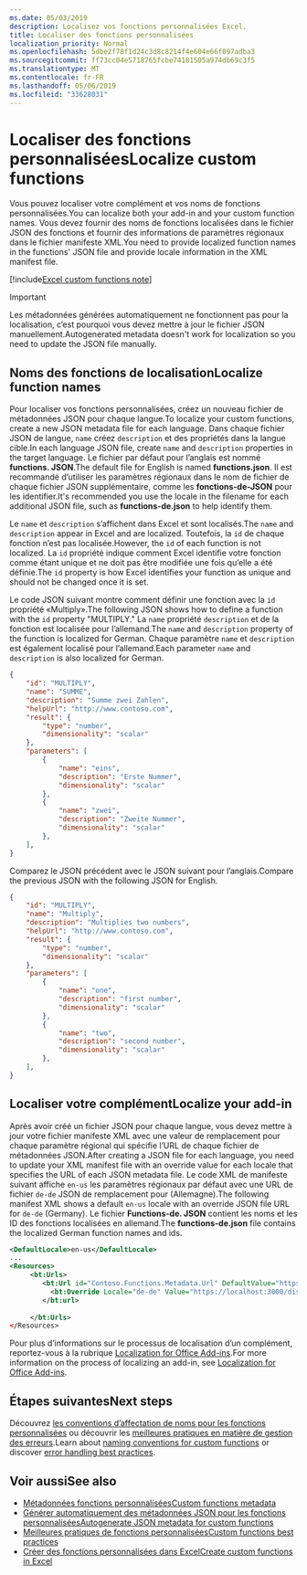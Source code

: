 ```yaml
---
ms.date: 05/03/2019
description: Localisez vos fonctions personnalisées Excel.
title: Localiser des fonctions personnalisées
localization_priority: Normal
ms.openlocfilehash: 5dbe2f78f1d24c3d8c8214f4e604e66f097adba3
ms.sourcegitcommit: ff73cc04e5718765fcbe74181505a974db69c3f5
ms.translationtype: MT
ms.contentlocale: fr-FR
ms.lasthandoff: 05/06/2019
ms.locfileid: "33628031"
---
```

# <a name="localize-custom-functions"></a><span data-ttu-id="ad30f-103">Localiser des fonctions personnalisées</span><span class="sxs-lookup"><span data-stu-id="ad30f-103">Localize custom functions</span></span>

<span data-ttu-id="ad30f-104">Vous pouvez localiser votre complément et vos noms de fonctions personnalisées.</span><span class="sxs-lookup"><span data-stu-id="ad30f-104">You can localize both your add-in and your custom function names.</span></span> <span data-ttu-id="ad30f-105">Vous devez fournir des noms de fonctions localisées dans le fichier JSON des fonctions et fournir des informations de paramètres régionaux dans le fichier manifeste XML.</span><span class="sxs-lookup"><span data-stu-id="ad30f-105">You need to provide localized function names in the functions' JSON file and provide locale information in the XML manifest file.</span></span>

[!include[Excel custom functions note](../includes/excel-custom-functions-note.md)]

>[!IMPORTANT]
> <span data-ttu-id="ad30f-106">Les métadonnées générées automatiquement ne fonctionnent pas pour la localisation, c’est pourquoi vous devez mettre à jour le fichier JSON manuellement.</span><span class="sxs-lookup"><span data-stu-id="ad30f-106">Autogenerated metadata doesn't work for localization so you need to update the JSON file manually.</span></span>

## <a name="localize-function-names"></a><span data-ttu-id="ad30f-107">Noms des fonctions de localisation</span><span class="sxs-lookup"><span data-stu-id="ad30f-107">Localize function names</span></span>

<span data-ttu-id="ad30f-108">Pour localiser vos fonctions personnalisées, créez un nouveau fichier de métadonnées JSON pour chaque langue.</span><span class="sxs-lookup"><span data-stu-id="ad30f-108">To localize your custom functions, create a new JSON metadata file for each language.</span></span> <span data-ttu-id="ad30f-109">Dans chaque fichier JSON de langue, `name` créez `description` et des propriétés dans la langue cible.</span><span class="sxs-lookup"><span data-stu-id="ad30f-109">In each language JSON file, create `name` and `description` properties in the target language.</span></span> <span data-ttu-id="ad30f-110">Le fichier par défaut pour l’anglais est nommé **functions. JSON**.</span><span class="sxs-lookup"><span data-stu-id="ad30f-110">The default file for English is named **functions.json**.</span></span> <span data-ttu-id="ad30f-111">Il est recommandé d’utiliser les paramètres régionaux dans le nom de fichier de chaque fichier JSON supplémentaire, comme les **fonctions-de-JSON** pour les identifier.</span><span class="sxs-lookup"><span data-stu-id="ad30f-111">It's recommended you use the locale in the filename for each additional JSON file, such as **functions-de.json** to help identify them.</span></span>

<span data-ttu-id="ad30f-112">Le `name` et `description` s’affichent dans Excel et sont localisés.</span><span class="sxs-lookup"><span data-stu-id="ad30f-112">The `name` and `description` appear in Excel and are localized.</span></span> <span data-ttu-id="ad30f-113">Toutefois, la `id` de chaque fonction n’est pas localisée.</span><span class="sxs-lookup"><span data-stu-id="ad30f-113">However, the `id` of each function is not localized.</span></span> <span data-ttu-id="ad30f-114">La `id` propriété indique comment Excel identifie votre fonction comme étant unique et ne doit pas être modifiée une fois qu’elle a été définie.</span><span class="sxs-lookup"><span data-stu-id="ad30f-114">The `id` property is how Excel identifies your function as unique and should not be changed once it is set.</span></span>

<span data-ttu-id="ad30f-115">Le code JSON suivant montre comment définir une fonction avec la `id` propriété «Multiply».</span><span class="sxs-lookup"><span data-stu-id="ad30f-115">The following JSON shows how to define a function with the `id` property "MULTIPLY."</span></span> <span data-ttu-id="ad30f-116">La `name` propriété `description` et de la fonction est localisée pour l’allemand.</span><span class="sxs-lookup"><span data-stu-id="ad30f-116">The `name` and `description` property of the function is localized for German.</span></span> <span data-ttu-id="ad30f-117">Chaque paramètre `name` et `description` est également localisé pour l’allemand.</span><span class="sxs-lookup"><span data-stu-id="ad30f-117">Each parameter `name` and `description` is also localized for German.</span></span>

```JSON
{
    "id": "MULTIPLY",
    "name": "SUMME",
    "description": "Summe zwei Zahlen",
    "helpUrl": "http://www.contoso.com",
    "result": {
        "type": "number",
        "dimensionality": "scalar"
    },
    "parameters": [
        {
            "name": "eins",
            "description": "Erste Nummer",
            "dimensionality": "scalar"
        },
        {
            "name": "zwei",
            "description": "Zweite Nummer",
            "dimensionality": "scalar"
        },
    ],
}
```

<span data-ttu-id="ad30f-118">Comparez le JSON précédent avec le JSON suivant pour l’anglais.</span><span class="sxs-lookup"><span data-stu-id="ad30f-118">Compare the previous JSON with the following JSON for English.</span></span>

```JSON
{
    "id": "MULTIPLY",
    "name": "Multiply",
    "description": "Multiplies two numbers",
    "helpUrl": "http://www.contoso.com",
    "result": {
        "type": "number",
        "dimensionality": "scalar"
    },
    "parameters": [
        {
            "name": "one",
            "description": "first number",
            "dimensionality": "scalar"
        },
        {
            "name": "two",
            "description": "second number",
            "dimensionality": "scalar"
        },
    ],
}
```

## <a name="localize-your-add-in"></a><span data-ttu-id="ad30f-119">Localiser votre complément</span><span class="sxs-lookup"><span data-stu-id="ad30f-119">Localize your add-in</span></span>

<span data-ttu-id="ad30f-120">Après avoir créé un fichier JSON pour chaque langue, vous devez mettre à jour votre fichier manifeste XML avec une valeur de remplacement pour chaque paramètre régional qui spécifie l’URL de chaque fichier de métadonnées JSON.</span><span class="sxs-lookup"><span data-stu-id="ad30f-120">After creating a JSON file for each language, you need to update your XML manifest file with an override value for each locale that specifies the URL of each JSON metadata file.</span></span> <span data-ttu-id="ad30f-121">Le code XML de manifeste suivant affiche `en-us` les paramètres régionaux par défaut avec une URL de fichier `de-de` JSON de remplacement pour (Allemagne).</span><span class="sxs-lookup"><span data-stu-id="ad30f-121">The following manifest XML shows a default `en-us` locale with an override JSON file URL for `de-de` (Germany).</span></span> <span data-ttu-id="ad30f-122">Le fichier **Functions-de. JSON** contient les noms et les ID des fonctions localisées en allemand.</span><span class="sxs-lookup"><span data-stu-id="ad30f-122">The **functions-de.json** file contains the localized German function names and ids.</span></span>

```XML
<DefaultLocale>en-us</DefaultLocale>
...
<Resources>
     <bt:Urls>
        <bt:Url id="Contoso.Functions.Metadata.Url" DefaultValue="https://localhost:3000/dist/functions.json"/>
          <bt:Override Locale="de-de" Value="https://localhost:3000/dist/functions-de.json" />
        </bt:url>
        
     </bt:Urls>
</Resources>
```

<span data-ttu-id="ad30f-123">Pour plus d’informations sur le processus de localisation d’un complément, reportez-vous à la rubrique [Localization for Office Add-ins](../develop/localization.md#control-localization-from-the-manifest).</span><span class="sxs-lookup"><span data-stu-id="ad30f-123">For more information on the process of localizing an add-in, see [Localization for Office Add-ins](../develop/localization.md#control-localization-from-the-manifest).</span></span>

## <a name="next-steps"></a><span data-ttu-id="ad30f-124">Étapes suivantes</span><span class="sxs-lookup"><span data-stu-id="ad30f-124">Next steps</span></span>
<span data-ttu-id="ad30f-125">Découvrez [les conventions d’affectation de noms pour les fonctions personnalisées](custom-functions-naming.md) ou découvrir les [meilleures pratiques en matière de gestion des erreurs](custom-functions-errors.md).</span><span class="sxs-lookup"><span data-stu-id="ad30f-125">Learn about [naming conventions for custom functions](custom-functions-naming.md) or discover [error handling best practices](custom-functions-errors.md).</span></span>

## <a name="see-also"></a><span data-ttu-id="ad30f-126">Voir aussi</span><span class="sxs-lookup"><span data-stu-id="ad30f-126">See also</span></span>

* [<span data-ttu-id="ad30f-127">Métadonnées fonctions personnalisées</span><span class="sxs-lookup"><span data-stu-id="ad30f-127">Custom functions metadata</span></span>](custom-functions-json.md)
* [<span data-ttu-id="ad30f-128">Générer automatiquement des métadonnées JSON pour les fonctions personnalisées</span><span class="sxs-lookup"><span data-stu-id="ad30f-128">Autogenerate JSON metadata for custom functions</span></span>](custom-functions-json-autogeneration.md)
* [<span data-ttu-id="ad30f-129">Meilleures pratiques de fonctions personnalisées</span><span class="sxs-lookup"><span data-stu-id="ad30f-129">Custom functions best practices</span></span>](custom-functions-best-practices.md)
* [<span data-ttu-id="ad30f-130">Créer des fonctions personnalisées dans Excel</span><span class="sxs-lookup"><span data-stu-id="ad30f-130">Create custom functions in Excel</span></span>](custom-functions-overview.md)
